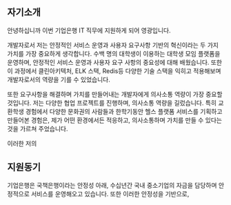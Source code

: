 ## 자기소개

안녕하십니까 이번 기업은행 IT 직무에 지원하게 되어 영광입니다.

개발자로서 저는 안정적인 서비스 운영과 사용자 요구사항 기반의 혁신이라는 두 가지 가치를 가장 중요하게 생각합니다. 수백 명의 대학생이 이용하는 대학생 모임 플랫폼을 운영하며, 안정적인 서비스 운영과 사용자 요구 사항의 중요성에 대해 배웠습니다. 또한 이 과정에서 클린아키텍처, ELK 스택, Redis등 다양한 기술 스택을 익히고 적용해보며 개발자로서의 역량을 기를 수 있었습니다.

또한 요구사항을 해결하며 가치를 만들어내는 개발자에게 의사소통 역량이 가장 중요할 것입니다. 저는 다양한 협업 프로젝트를 진행하며, 의사소통 역량을 길렀습니다. 특히 교환학생 경험에서 다양한 문화권의 사람들과 한학기동안 헬스 플랫폼 서비스를 기획하고 만들어본 경험은, 제가 어떤 환경에서든 적응하고, 의사소통하며 가치를 만들 수 있다는 것을 가르쳐 주었습니다.

이러한 저의 



## 지원동기

기업은행은 국책은행이라는 안정성 아래, 수십년간 국내 중소기업의 자금을 담당하며 안정적으로 서비스를 운영해오고 있습니다. 또한 이러한 안정성을 기반으로, 